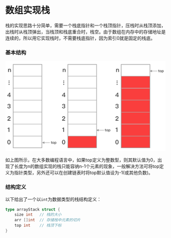 # 数组实现栈

栈的实现思路十分简单，需要一个栈底指针和一个栈顶指针，压栈时从栈顶添加，出栈时从栈顶弹出，当栈顶和栈底重合时，栈空。由于数组在内存中的存储地址是连续的，所以用它实现栈时，不需要栈底指针，因为索引0就是固定的栈底。

### 基本结构

![数组栈](./img/array_stack.jpg)

如上图所示，在大多数编程语言中，如果top定义为整数型，则其默认值为0，出现了长度为n的数组实现的栈只能容纳n-1个元素的现象，一般解决方法可将top定义为指针类型，另外还可以在创建链表时将top默认值设为-1(或其他负数)。

### 结构定义

以下给出了一个以`int`为数据类型的栈结构定义：

```go
type arrayStack struct {
	size int   // 栈的大小
	arr []int  // 存储栈中元素的切片
	top int    // 栈顶下标
}
```
